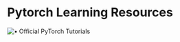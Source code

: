 # Pytorch Learning Resources

![• Official PyTorch Tutorials](https://github.com/pytorch/tutorials)
